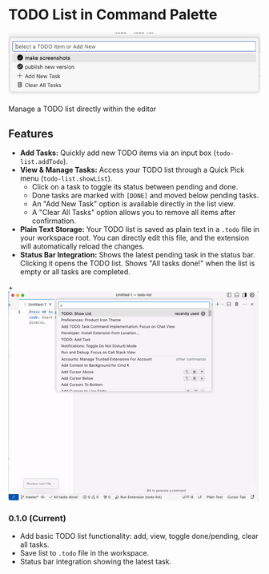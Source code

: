 # TODO List in Command Palette

![Extension Icon](images/todo-logo.png)

Manage a TODO list directly within the editor 


## Features

*   **Add Tasks:** Quickly add new TODO items via an input box (`todo-list.addTodo`).
*   **View & Manage Tasks:** Access your TODO list through a Quick Pick menu (`todo-list.showList`).
    *   Click on a task to toggle its status between pending and done.
    *   Done tasks are marked with `[DONE]` and moved below pending tasks.
    *   An "Add New Task" option is available directly in the list view.
    *   A "Clear All Tasks" option allows you to remove all items after confirmation.
*   **Plain Text Storage:** Your TODO list is saved as plain text in a `.todo` file in your workspace root. You can directly edit this file, and the extension will automatically reload the changes.
*   **Status Bar Integration:** Shows the latest pending task in the status bar. Clicking it opens the TODO list. Shows "All tasks done!" when the list is empty or all tasks are completed.


+![Animation of TODO list features](images/todo-demo.gif)


### 0.1.0 (Current)
- Add basic TODO list functionality: add, view, toggle done/pending, clear all tasks.
- Save list to `.todo` file in the workspace.
- Status bar integration showing the latest task.


